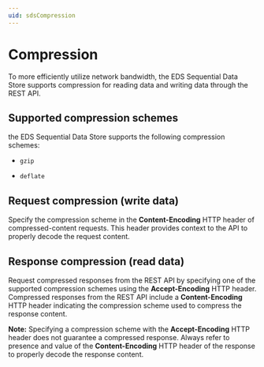 ```yaml
---
uid: sdsCompression
---
```


# Compression

To more efficiently utilize network bandwidth, the EDS Sequential Data Store supports compression for reading data and writing data through the REST API.

## Supported compression schemes

the EDS Sequential Data Store supports the following compression schemes:

- `gzip`

- `deflate`

## Request compression (write data)

Specify the compression scheme in the **Content-Encoding** HTTP header of compressed-content requests. This header provides context to the API to properly decode the request content.

## Response compression (read data)

Request compressed responses from the REST API by specifying one of the supported compression schemes using the **Accept-Encoding** HTTP header. Compressed responses from the REST API include a **Content-Encoding** HTTP header indicating the compression scheme used to compress the response content.

**Note:** Specifying a compression scheme with the **Accept-Encoding** HTTP header does not guarantee a compressed response. Always refer to presence and value of the **Content-Encoding** HTTP header of the response to properly decode the response content.
